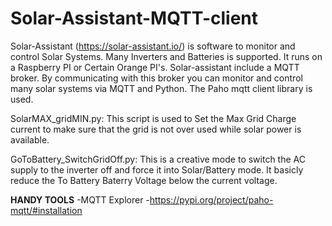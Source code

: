# Solar-Assistant-MQTT-client
Solar-Assistant (https://solar-assistant.io/) is software to monitor and control Solar Systems. Many Inverters and Batteries is supported. It runs on a Raspberry PI or Certain Orange PI's. Solar-assistant include a MQTT broker. By communicating with this broker you can monitor and control many solar systems via MQTT and Python. The Paho mqtt client library is used.

SolarMAX_gridMIN.py: This script is used to Set the Max Grid Charge current to make sure that the grid is not over used while solar power is available.

GoToBattery_SwitchGridOff.py: This is a creative mode to switch the AC supply to the inverter off and force it into Solar/Battery mode. It basicly reduce the To Battery Baterry Voltage below the current voltage.

<B>HANDY TOOLS</B>
-MQTT Explorer
-<a href="https://pypi.org/project/paho-mqtt/#installation">https://pypi.org/project/paho-mqtt/#installation</a>
